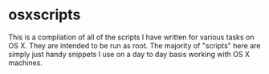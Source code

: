 # osxscripts

This is a compilation of all of the scripts I have written for various tasks
on OS X. They are intended to be run as root.
The majority of "scripts" here are simply just handy snippets I use on a day
to day basis working with OS X machines.
